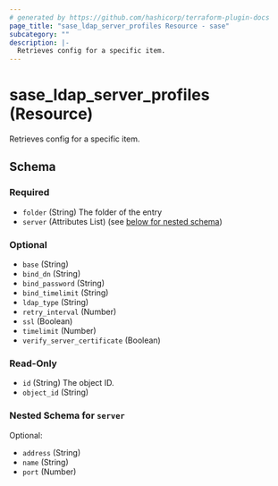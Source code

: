 ```yaml
---
# generated by https://github.com/hashicorp/terraform-plugin-docs
page_title: "sase_ldap_server_profiles Resource - sase"
subcategory: ""
description: |-
  Retrieves config for a specific item.
---
```


# sase_ldap_server_profiles (Resource)

Retrieves config for a specific item.



<!-- schema generated by tfplugindocs -->
## Schema

### Required

- `folder` (String) The folder of the entry
- `server` (Attributes List) (see [below for nested schema](#nestedatt--server))

### Optional

- `base` (String)
- `bind_dn` (String)
- `bind_password` (String)
- `bind_timelimit` (String)
- `ldap_type` (String)
- `retry_interval` (Number)
- `ssl` (Boolean)
- `timelimit` (Number)
- `verify_server_certificate` (Boolean)

### Read-Only

- `id` (String) The object ID.
- `object_id` (String)

<a id="nestedatt--server"></a>
### Nested Schema for `server`

Optional:

- `address` (String)
- `name` (String)
- `port` (Number)


